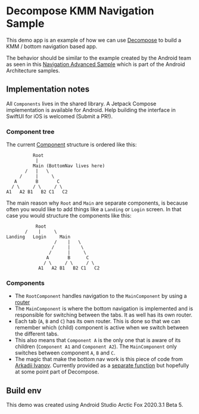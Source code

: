 # Decompose KMM Navigation Sample

This demo app is an example of how we can use [Decompose](https://arkivanov.github.io/Decompose/getting-started/) to build a KMM / bottom navigation based app. 

The behavior should be similar to the example created by the Android team as seen in this [Navigation Advanced Sample](https://github.com/android/architecture-components-samples/tree/master/NavigationAdvancedSample) which is part of the Android Architecture samples.


## Implementation notes

All `Components` lives in the shared library. A Jetpack Compose implementation is available for Android. Help building the interface in SwiftUI for iOS is welcomed (Submit a PR!).

### Component tree
The current [Component](https://arkivanov.github.io/Decompose/component/overview/) structure is ordered like this:

```
          Root      
           |      
          Main (BottomNav lives here)      
       /   |   \
     /     |     \
   A       B       C 
  / \     / \     / \
A1   A2 B1   B2 C1   C2
```

The main reason why `Root` and `Main` are separate components, is because often you would like to add things like a `Landing` or `Login` screen. In that case you would structure the components like this:  

```
           Root  
       /    |     \
Landing   Login     Main
                  /    |   \
                 /     |    \     
                /      |     \
               A       B      C 
              / \     / \     / \
            A1   A2 B1   B2 C1   C2
```

### Components
* The `RootComponent` handles navigation to the `MainComponent` by using a [router](https://arkivanov.github.io/Decompose/router/overview/)
* The `MainComponent` is where the bottom navigation is implemented and is responsible for switching between the tabs. It as well has its own router.
* Each tab (`A`, `B` and `C`) has its own router. This is done so that we can remember which (child) component is active when we switch between the different tabs.
* This also means that `Component A` is the only one that is aware of its children (`Component A1` and `Component A2`). The `MainComponent` only switches between component `A`, `B` and `C`.
* The magic that make the bottom nav work is this piece of code from [Arkadii Ivanov](https://github.com/arkivanov/Decompose/discussions/178#discussioncomment-1005820). Currently provided as a [separate function](https://github.com/falcon4ever/KMM-demos/blob/main/DecomposeNavigationSample/app/src/main/java/com/epicwindmill/navigationsample/utils/DecomposeExt.kt) but hopefully at some point part of Decompose.

## Build env
This demo was created using Android Studio Arctic Fox 2020.3.1 Beta 5. 